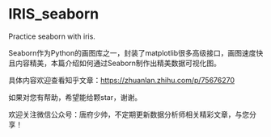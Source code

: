 # IRIS_seaborn
Practice seaborn with iris. 

Seaborn作为Python的画图库之一，封装了matplotlib很多高级接口，画图速度快且内容精美，本篇介绍如何通过Seaborn制作出精美数据可视化图。

具体内容欢迎查看知乎文章：https://zhuanlan.zhihu.com/p/75676270

如果对您有帮助，希望能给颗star，谢谢。

欢迎关注微信公众号：唐府少帅，不定期更新数据分析师相关精彩文章，与您分享！
